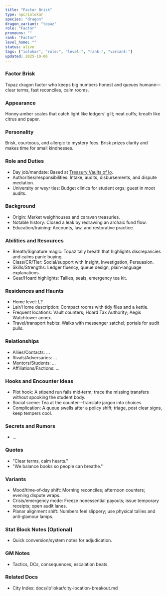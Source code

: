 ```yaml
---
title: "Factor Brisk"
type: npc/iolokar
species: "dragon"
dragon_variant: "topaz"
role: "Factor"
pronouns: ""
rank: "Factor"
level_home: ""
status: alive
tags: ["iolokar", "role:", "level:", "rank:", "variant:"]
updated: 2025-10-06
---
```

### Factor Brisk

Topaz dragon factor who keeps big numbers honest and queues humane—clear terms, fast reconciles, calm rooms.

### Appearance

Honey‑amber scales that catch light like ledgers’ gilt; neat cuffs; breath like citrus and paper.

### Personality

Brisk, courteous, and allergic to mystery fees. Brisk prizes clarity and makes time for small kindnesses.

### Role and Duties

- Day job/mandate: Based at [Treasury Vaults of Io](docs/Io'lokar/Locations/treasury-vaults-of-io.md).
 - Authorities/responsibilities: Intake, audits, disbursements, and dispute mediation.
 - University or weyr ties: Budget clinics for student orgs; guest in moot audits.

### Background

 - Origin: Market weighhouses and caravan treasuries.
 - Notable history: Closed a leak by redrawing an archaic fund flow.
 - Education/training: Accounts, law, and restorative practice.

### Abilities and Resources

 - Breath/Signature magic: Topaz tally breath that highlights discrepancies and calms panic buying.
 - Class/CR/Tier: Social/support with Insight, Investigation, Persuasion.
 - Skills/Strengths: Ledger fluency, queue design, plain‑language explanations.
 - Gear/Hoard highlights: Tallies, seals, emergency tea kit.

### Residences and Haunts

- Home level: L?
 - Lair/Home description: Compact rooms with tidy files and a kettle.
 - Frequent locations: Vault counters; Hoard Tax Authority; Aegis Watchtower annex.
 - Travel/transport habits: Walks with messenger satchel; portals for audit pulls.

### Relationships

- Allies/Contacts: ...
- Rivals/Adversaries: ...
- Mentors/Students: ...
- Affiliations/Factions: ...

### Hooks and Encounter Ideas

 - Plot hook: A stipend run fails mid‑term; trace the missing transfers without spooking the student body.
 - Social scene: Tea at the counter—translate jargon into choices.
 - Complication: A queue swells after a policy shift; triage, post clear signs, keep tempers cool.

### Secrets and Rumors

- ...

### Quotes

 - "Clear terms, calm hearts."
 - "We balance books so people can breathe."

### Variants

 - Mood/time‑of‑day shift: Morning reconciles; afternoon counters; evening dispute wraps.
 - Crisis/emergency mode: Freeze nonessential payouts; issue temporary receipts; open audit lanes.
 - Planar alignment shift: Numbers feel slippery; use physical tallies and anti‑glamour lamps.

### Stat Block Notes (Optional)

- Quick conversion/system notes for adjudication.

### GM Notes

- Tactics, DCs, consequences, escalation beats.

### Related Docs

- City Index: docs/Io'lokar/city-location-breakout.md
